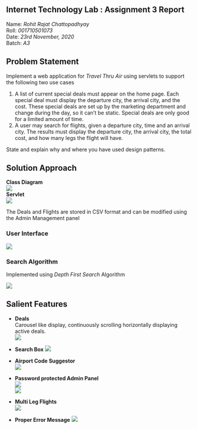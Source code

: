 Internet Technology Lab : Assignment 3 Report
---
Name: *Rohit Rajat Chattopadhyay*  
Roll: *001710501073*  
Date: *23rd November, 2020*  
Batch: *A3*  

## Problem Statement
Implement a web application for *Travel Thru Air* using servlets to support the following two use cases
1. A list of current special deals must appear on the home page. Each special deal must display the departure city, the arrival city, and the cost. These special deals are set up by the marketing department and change during the day, so it can’t be static. Special deals are only good for a limited amount of time.
2. A user may search for flights, given a departure city, time and an arrival city. The results must display the departure city, the arrival city, the total cost, and how many legs the flight will have.  

State and explain why and where you have used design patterns.

## Solution Approach
**Class Diagram**  
![](https://i.imgur.com/vQaQPXq.png)  
**Servlet**  
![](https://i.imgur.com/2gm505D.png)

The Deals and Flights are stored in CSV format and can be modified using the Admin Management panel

### User Interface
![](https://i.imgur.com/OqZslnB.png)

### Search Algorithm
Implemented using *Depth First Search* Algorithm  

![](https://i.imgur.com/lU6YgjZ.png)


## Salient Features
- **Deals**  
    Carousel like display, continuously scrolling horizontally displaying active deals.  
    ![](https://i.imgur.com/xDjDw8r.png)

- **Search Box**
    ![](https://i.imgur.com/RQWazh7.png)

- **Airport Code Suggestor**  
    ![](https://i.imgur.com/faqyjrd.png)

- **Password protected Admin Panel**  
    ![](https://i.imgur.com/o2x750h.png)  
    ![](https://i.imgur.com/RCCr5YJ.png)  

- **Multi Leg Flights**  
    ![](https://i.imgur.com/PfIl139.png)


- **Proper Error Message**
    ![](https://i.imgur.com/rX7nC7V.png)
